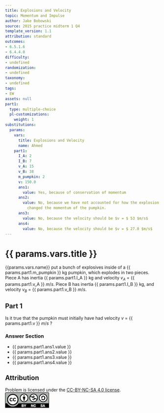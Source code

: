 ```yaml
---
title: Explosions and Velocity
topic: Momentum and Impulse
author: Jake Bobowski
source: 2015 practice midterm 1 Q4
template_version: 1.1
attribution: standard
outcomes:
- 6.5.1.6
- 6.4.4.0
difficulty:
- undefined
randomization:
- undefined
taxonomy:
- undefined
tags:
- EW
assets: null
part1:
  type: multiple-choice
  pl-customizations:
    weight: 1
substitutions:
  params:
    vars:
      title: Explosions and Velocity
      name: Ahmed
    part1:
      I_A: 2
      I_B: 7
      v_A: 15
      v_B: 38
      m_pumpkin: 2
      v: 150.0
      ans1:
        value: Yes, because of conservation of momentum
      ans2:
        value: No, because we have not accounted for how the explosion might have
          changed the momentum of the pumpkin.
      ans3:
        value: No, because the velocity should be $v = $ 53 $m/s$
      ans4:
        value: No, because the velocity should be $v = $ 27.0 $m/s$
---
```

# {{ params.vars.title }}
{{params.vars.name}} put a bunch of explosives inside of a {{ params.part1.m_pumpkin }} kg pumpkin, which explodes in two pieces.
Piece A has inertia {{ params.part1.I_A }} kg and velocity $v_A$ = {{ params.part1.v_A }} $m/s$.
Piece B has inertia {{ params.part1.I_B }} kg, and velocity $v_B$ = {{ params.part1.v_B }} $m/s$.

## Part 1

Is it true that the pumpkin must initially have had velocity $v$ = {{ params.part1.v }} $m/s$ ?

### Answer Section

- {{ params.part1.ans1.value }}
- {{ params.part1.ans2.value }}
- {{ params.part1.ans3.value }}
- {{ params.part1.ans4.value }}

## Attribution

Problem is licensed under the [CC-BY-NC-SA 4.0 license](https://creativecommons.org/licenses/by-nc-sa/4.0/).<br> ![The Creative Commons 4.0 license requiring attribution-BY, non-commercial-NC, and share-alike-SA license.](https://raw.githubusercontent.com/firasm/bits/master/by-nc-sa.png)